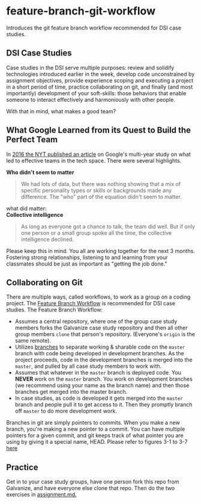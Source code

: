 # feature-branch-git-workflow
Introduces the git feature branch workflow recommended for DSI case studies.


## DSI Case Studies  
Case studies in the DSI serve multiple purposes: review and solidify technologies
introduced earlier in the week, develop code unconstrained by assignment 
objectives, provide experience scoping and executing a project in a short period
of time, practice collaborating on git, and finally (and most importantly) 
development of your soft-skills: those behaviors that enable someone to interact
effectively and harmoniously with other people.

With that in mind, what makes a good team?

## What Google Learned from its Quest to Build the Perfect Team  
In [2016 the NYT published an article](https://www.nytimes.com/2016/02/28/magazine/what-google-learned-from-its-quest-to-build-the-perfect-team.html) on Google's multi-year study on what led
to effective teams in the tech space.  There were several highlights.

**Who didn't seem to matter**  
> We had lots of data, but there was nothing showing that a mix of specific
  personality types or skills or backgrounds made any difference.  The "who"
  part of the equation didn't seem to matter.

what did matter:  
**Collective intelligence**  
> As long as everyone got a chance to talk, the team did well.  But if only
  one person or a small group spoke all the time, the collective intelligence
  declined.

Please keep this in mind.  You all are working together for the next 3 months.  
Fostering strong relationships, listening to and learning from your classmates 
should be just as important as "getting the job done."  

## Collaborating on Git  
There are multiple ways, called workflows, to work as a group on a coding project.  The [Feature Branch Workflow](https://www.atlassian.com/git/tutorials/comparing-workflows/feature-branch-workflow)
is recommended for DSI case studies.  The Feature Branch Workflow:  
* Assumes a central repository, where one of the group case study members forks
  the Galvanize case study repository and then all other group members `clone` that
  person's repository. (Everyone's `origin` is the same remote).
* Utilizes [branches](https://www.atlassian.com/git/tutorials/using-branches)
  to separate working & sharable code on the `master` branch with code being
  developed in development branches.  As the project proceeds, code in the 
  development branches is merged into the `master`, and pulled by all case study
  members to work with.
* Assumes that whatever in the `master` branch is deployed code.  You **NEVER** 
  work on the `master` branch.  You work on development branches (we recommend
  using your name as the branch name) and then those branches get merged
  into the master branch.
* In case studies, as code is developed it gets merged into the `master` branch
  and people pull it to get access to it.  Then they promptly branch off `master`
  to do more development work.

Branches in git are simply pointers to commits.  When you make a new branch, you're
making a new pointer to a commit.  You can have multiple pointers for a given commit,
and git keeps track of what pointer you are using by giving it a special name, HEAD.
Please refer to figures 3-1 to 3-7 [here](https://git-scm.com/book/en/v2/Git-Branching-Branches-in-a-Nutshell)

## Practice  
Get in to your case study groups, have one person fork this repo from Galvanize,
and have everyone else clone that repo.  Then do the two exercises in [assignment.md.](https://github.com/GalvanizeDataScience/feature-branch-git-workflow/blob/master/assignment.md)



